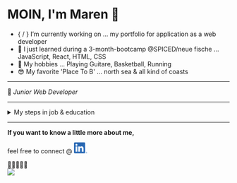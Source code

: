 # MOIN, I'm Maren 👋

- { / } I’m currently working on ... my portfolio for application as a web developer
- 🌱 I just learned during a 3-month-bootcamp @SPICED/neue fische ... JavaScript, React, HTML, CSS
- :star_struck:
 My hobbies ... Playing Guitare, Basketball, Running
- :sunglasses:  My favorite 'Place To B' ... north sea  & all kind of coasts




---


:robot: _Junior Web Developer_


---
<details>
<summary>My steps in job & education</summary>

| 🌍 | :office: :woman_technologist: :office: |
|:-----:|:-----------|
|     Remote| Student _@ [SPICED/neue fische](https://www.spiced-academy.com/de)_ |
|     Hamburg| Employee as photo editor _@ [Thomas & Thomas](https://www.thomasundthomas.com/)_ |
|     Hamburg| Trainee & employee as photo editor _@ New Eyes GmbH_   |
|     Elmshorn| Trainee as photographer _@ Studio Berthold_   |
|     Neumünster| High school diploma economics _@ Theodor-Litt-Schule_     |
</details>

<!-- 
<details>
<summary>My skills</summary>

| :gear: Tech Stack  | :hammer_and_wrench: Tools | 🗣️ Languages |
| ------------- | ------------- | ------------- |
| Adobe Photoshop, Adobe Lightroom, MS Office | picturemaxx-backstage, fotostation, cleverreach, jimdo  | german, english |

</details>
-->

---
**If you want to know a little more about me,**

feel free to connect @    [![LinkedIn](LI-In-Bug_klein.png)](https://www.linkedin.com/in/maren-ehlers-a262a4122)

👀👀👀👀👀<br/>
![](https://komarev.com/ghpvc/?username=MarenOelixtown&abbreviated=true)

<!--
**MarenOelixtown/MarenOelixtown** is a ✨ _special_ ✨ repository because its `README.md` (this file) appears on your GitHub profile.

Here are some ideas to get you started:
- 🔭 I’m currently working on ...
- 🌱 I’m currently learning ...
- 👯 I’m looking to collaborate on ...
- 🤔 I’m looking for help with ...
- 💬 Ask me about ...
- 📫 How to reach me: ...
- 😄 Pronouns: ...
- ⚡ Fun fact: ...

-->
